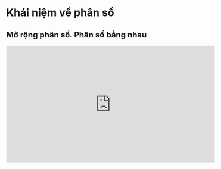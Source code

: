 # Khái niệm về phân số
## Mở rộng phân số. Phân số bằng nhau
<iframe width="560" height="315" src="https://www.youtube.com/embed/Hf7Gw2WRi4o?si=dl32gUMkTXHQgOLK" title="YouTube video player" frameborder="0" allow="accelerometer; autoplay; clipboard-write; encrypted-media; gyroscope; picture-in-picture; web-share" referrerpolicy="strict-origin-when-cross-origin" allowfullscreen></iframe>


